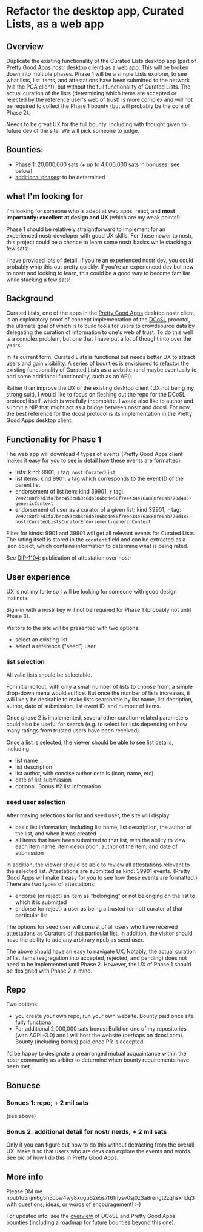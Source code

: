# Refactor the desktop app, Curated Lists, as a web app

## Overview

Duplicate the existing functionality of the Curated Lists desktop app (part of [Pretty Good Apps](https://github.com/wds4/pretty-good) nostr desktop client) as a web app. This will be broken down into multiple phases. Phase 1 will be a simple Lists explorer, to see what lists, list items, and attestations have been submitted to the network (via the PGA client), but without the full functionality of Curated Lists. The actual curation of the lists (determining which items are accepted or rejected by the reference user's web of trust) is more complex and will not be required to collect the Phase 1 bounty (but will probably be the core of Phase 2).

Needs to be great UX for the full bounty. Including with thought given to future dev of the site. We will pick someone to judge.

## Bounties: 
- [Phase 1](https://github.com/wds4/DCoSL/blob/main/bounties/curatedLists/phase1.md): 20,000,000 sats (+ up to 4,000,000 sats in bonuses; see below)
- [additional phases](https://github.com/wds4/DCoSL/tree/main/bounties/curatedLists): to be determined

## what I'm looking for

I'm looking for someone who is adept at web apps, react, and **most importantly: excellent at design and UX** (which are my weak points!)

Phase 1 should be relatively straightforward to implement for an experienced nostr developer with good UX skllls. For those newer to nostr, this project could be a chance to learn some nostr basics while stacking a few sats!

I have provided lots of detail. If you're an experienced nostr dev, you could probably whip this out pretty quickly. If you're an experienced dev but new to nostr and looking to learn, this could be a good way to become familiar while stacking a few sats!

## Background

Curated Lists, one of the apps in the [Pretty Good Apps](https://github.com/wds4/pretty-good) desktop nostr client, is an exploratory proof of concept implementation of the [DCoSL](https://github.com/wds4/dcosl) procotol, the ultimate goal of which is to build tools for users to crowdsource data by delegating the curation of information to one's web of trust. To do this well is a complex problem, but one that I have put a lot of thought into over the years.

In its current form, Curated Lists is functional but needs better UX to attract users and gain visibility. A series of bounties is envisioned to refactor the existing functionality of Curated Lists as a website (and maybe eventually to add some additional functionality, such as an API).

Rather than improve the UX of the existing desktop client (UX not being my strong suit), I would like to focus on fleshing out the repo for the DCoSL protocol itself, which is woefully incomplete. I would also like to author and submit a NIP that might act as a bridge between nostr and dcosl. For now, the best reference for the dcosl protocol is its implementation in the Pretty Good Apps desktop client.

## Functionality for Phase 1

The web app will download 4 types of events (Pretty Good Apps client makes it easy for you to see in detail how these events are formatted) 
- lists: kind: 9901, `s` tag: `nostrCuratedList`
- list items: kind 9901, `e` tag which corresponds to the event ID of the parent list
- endorsement of list item: kind 39901, `r` tag: `7e92c80fb7d3fa7bec453c8b3c6db306bdde50f7eee34e76a880fe0ab770d485-genericContext`
- endorsement of user as a curator of a given list: kind 39901, `r` tag: `7e92c80fb7d3fa7bec453c8b3c6db306bdde50f7eee34e76a880fe0ab770d485-nostrCuratedListsCuratorEndorsement-genericContext`

Filter for kinds: 9901 and 39901 will get all relevant events for Curated Lists. The rating itself is stored in the `ccontent` field and can be extracted as a json object, which contains information to determine what is being rated.

See [DIP-1104](https://github.com/wds4/DCoSL/blob/main/dips/networking/nostr/1104.md): publication of attestation over nostr

## User experience

UX is not my forte so I will be looking for someone with good design instincts.

Sign-in with a nostr key will not be required for Phase 1 (probably not until Phase 3).

Visitors to the site will be presented with two options:
- select an existing list 
- select a reference ("seed") user

### list selection

All valid lists should be selectable. 

For initial rollout, with only a small number of lists to choose from, a simple drop-down menu would suffice. But once the number of lists increases, it will likely be desirable to make lists searchable by list name, list decription, author, date of submission, list event ID, and number of items. 

Once phase 2 is implemented, several other curation-related parameters could also be useful for search (e.g. to select for lists depending on how many ratings from trusted users have been received).

Once a list is selected, the viewer should be able to see list details, including:
- list name
- list description
- list author, with concise author details (icon, name, etc)
- date of list submission
- optional: Bonus #2 list information

### seed user selection

After making selections for list and seed user, the site will display:
- basic list information, including list name, list description, the author of the list, and when it was created
- all items that have been submitted to that list, with the ability to view each item name, item description, author of the item, and date of submission

In addition, the viewer should be able to review all attestations relevant to the selected list. Attestations are submitted as kind: 39901 events. (Pretty Good Apps will make it easy for you to see how these events are formatted.) There are two types of attestations:
- endorse (or reject) an item as "belonging" or not belonging on the list to which it is submitted
- endorse (or reject) a user as being a trusted (or not) curator of that particular list

The options for seed user will consist of all users who have received attestations as Curators of that particulat list. In addition, the visitor should have the ability to add any arbitrary npub as seed user.

The above should have an easy to navigate UX. Notably, the actual curation of list items (segregation into accepted, rejected, and pending) does not need to be implemented until Phase 2. However, the UX of Phase 1 should be designed with Phase 2 in mind.

## Repo

Two options:
- you create your own repo, run your own website. Bounty paid once site fully functional.
- For additional 2,000,000 sats bonus: Build on one of my repositories (with AGPL-3.0) and I will host the website (perhaps on dcosl.com). Bounty (including bonus) paid once PR is accepted.

I'd be happy to designate a prearranged mutual acquaintance within the nostr community as arbiter to determine when bounty requirements have been met.

## Bonuese

### Bonues 1: repo; + 2 mil sats

(see above)

### Bonus 2: additional detail for nostr nerds; + 2 mil sats

Only if you can figure out how to do this without detracting from the overall UX. Make it so that users who are devs can explore the events and words. See pic of how I do this in Pretty Good Apps.

## More info

Please DM me npub1u5njm6g5h5cpw4wy8xugu62e5s7f6fnysv0sj0z3a8rengt2zqhsxrldq3 with questions, ideas, or words of encouragement! :-)

For updated info, see the [overview](https://github.com/wds4/DCoSL/tree/main/bounties) of DCoSL and Pretty Good Apps bounties (including a roadmap for future bounties beyond this one).
